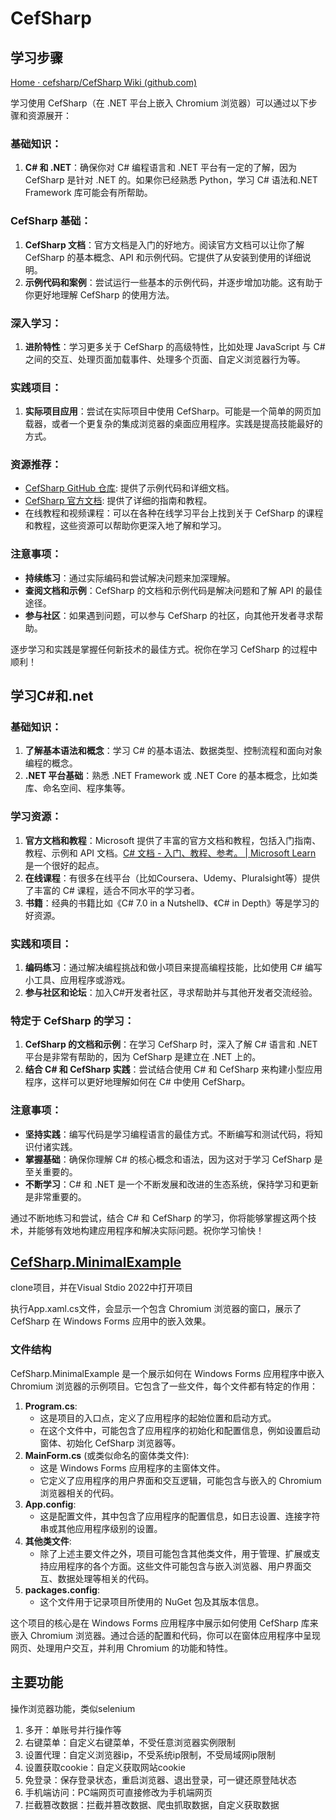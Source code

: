 # CefSharp

## 学习步骤

[Home · cefsharp/CefSharp Wiki (github.com)](https://github.com/cefsharp/CefSharp/wiki)


学习使用 CefSharp（在 .NET 平台上嵌入 Chromium 浏览器）可以通过以下步骤和资源展开：

### 基础知识：

1. **C# 和 .NET**：确保你对 C# 编程语言和 .NET 平台有一定的了解，因为 CefSharp 是针对 .NET 的。如果你已经熟悉 Python，学习 C# 语法和.NET Framework 库可能会有所帮助。

### CefSharp 基础：

1. **CefSharp 文档**：官方文档是入门的好地方。阅读官方文档可以让你了解 CefSharp 的基本概念、API 和示例代码。它提供了从安装到使用的详细说明。
2. **示例代码和案例**：尝试运行一些基本的示例代码，并逐步增加功能。这有助于你更好地理解 CefSharp 的使用方法。

### 深入学习：

1. **进阶特性**：学习更多关于 CefSharp 的高级特性，比如处理 JavaScript 与 C# 之间的交互、处理页面加载事件、处理多个页面、自定义浏览器行为等。

### 实践项目：

1. **实际项目应用**：尝试在实际项目中使用 CefSharp。可能是一个简单的网页加载器，或者一个更复杂的集成浏览器的桌面应用程序。实践是提高技能最好的方式。

### 资源推荐：

- [CefSharp GitHub 仓库](https://github.com/cefsharp/CefSharp): 提供了示例代码和详细文档。
- [CefSharp 官方文档](https://github.com/cefsharp/CefSharp/wiki): 提供了详细的指南和教程。
- 在线教程和视频课程：可以在各种在线学习平台上找到关于 CefSharp 的课程和教程，这些资源可以帮助你更深入地了解和学习。

### 注意事项：

- **持续练习**：通过实际编码和尝试解决问题来加深理解。
- **查阅文档和示例**：CefSharp 的文档和示例代码是解决问题和了解 API 的最佳途径。
- **参与社区**：如果遇到问题，可以参与 CefSharp 的社区，向其他开发者寻求帮助。

逐步学习和实践是掌握任何新技术的最佳方式。祝你在学习 CefSharp 的过程中顺利！

## 学习C#和.net

### 基础知识：

1. **了解基本语法和概念**：学习 C# 的基本语法、数据类型、控制流程和面向对象编程的概念。
2. **.NET 平台基础**：熟悉 .NET Framework 或 .NET Core 的基本概念，比如类库、命名空间、程序集等。

### 学习资源：

1. **官方文档和教程**：Microsoft 提供了丰富的官方文档和教程，包括入门指南、教程、示例和 API 文档。[C# 文档 - 入门、教程、参考。 | Microsoft Learn](https://learn.microsoft.com/zh-cn/dotnet/csharp/) 是一个很好的起点。
2. **在线课程**：有很多在线平台（比如Coursera、Udemy、Pluralsight等）提供了丰富的 C# 课程，适合不同水平的学习者。
3. **书籍**：经典的书籍比如《C# 7.0 in a Nutshell》、《C# in Depth》等是学习的好资源。

### 实践和项目：

1. **编码练习**：通过解决编程挑战和做小项目来提高编程技能，比如使用 C# 编写小工具、应用程序或游戏。
2. **参与社区和论坛**：加入C#开发者社区，寻求帮助并与其他开发者交流经验。

### 特定于 CefSharp 的学习：

1. **CefSharp 的文档和示例**：在学习 CefSharp 时，深入了解 C# 语言和 .NET 平台是非常有帮助的，因为 CefSharp 是建立在 .NET 上的。
2. **结合 C# 和 CefSharp 实践**：尝试结合使用 C# 和 CefSharp 来构建小型应用程序，这样可以更好地理解如何在 C# 中使用 CefSharp。

### 注意事项：

- **坚持实践**：编写代码是学习编程语言的最佳方式。不断编写和测试代码，将知识付诸实践。
- **掌握基础**：确保你理解 C# 的核心概念和语法，因为这对于学习 CefSharp 是至关重要的。
- **不断学习**：C# 和 .NET 是一个不断发展和改进的生态系统，保持学习和更新是非常重要的。

通过不断地练习和尝试，结合 C# 和 CefSharp 的学习，你将能够掌握这两个技术，并能够有效地构建应用程序和解决实际问题。祝你学习愉快！

## **[CefSharp.MinimalExample](https://github.com/cefsharp/CefSharp.MinimalExample)**

clone项目，并在Visual Stdio 2022中打开项目

执行App.xaml.cs文件，会显示一个包含 Chromium 浏览器的窗口，展示了 CefSharp 在 Windows Forms 应用中的嵌入效果。

### 文件结构

CefSharp.MinimalExample 是一个展示如何在 Windows Forms 应用程序中嵌入 Chromium 浏览器的示例项目。它包含了一些文件，每个文件都有特定的作用：

1. **Program.cs**:
   - 这是项目的入口点，定义了应用程序的起始位置和启动方式。
   - 在这个文件中，可能包含了应用程序的初始化和配置信息，例如设置启动窗体、初始化 CefSharp 浏览器等。
2. **MainForm.cs** (或类似命名的窗体类文件):
   - 这是 Windows Forms 应用程序的主窗体文件。
   - 它定义了应用程序的用户界面和交互逻辑，可能包含与嵌入的 Chromium 浏览器相关的代码。
3. **App.config**:
   - 这是配置文件，其中包含了应用程序的配置信息，如日志设置、连接字符串或其他应用程序级别的设置。
4. **其他类文件**:
   - 除了上述主要文件之外，项目可能包含其他类文件，用于管理、扩展或支持应用程序的各个方面。这些文件可能包含与嵌入浏览器、用户界面交互、数据处理等相关的代码。
5. **packages.config**:
   - 这个文件用于记录项目所使用的 NuGet 包及其版本信息。

这个项目的核心是在 Windows Forms 应用程序中展示如何使用 CefSharp 库来嵌入 Chromium 浏览器。通过合适的配置和代码，你可以在窗体应用程序中呈现网页、处理用户交互，并利用 Chromium 的功能和特性。

## 主要功能

操作浏览器功能，类似selenium

1. 多开：单账号并行操作等
2. 右键菜单：自定义右键菜单，不受任意浏览器实例限制
3. 设置代理：自定义浏览器ip，不受系统ip限制，不受局域网ip限制
4. 设置获取cookie：自定义获取网站cookie
5. 免登录：保存登录状态，重启浏览器、退出登录，可一键还原登陆状态
6. 手机端访问：PC端网页可直接修改为手机端网页
7. 拦截篡改数据：拦截并篡改数据、爬虫抓取数据，自定义获取数据

